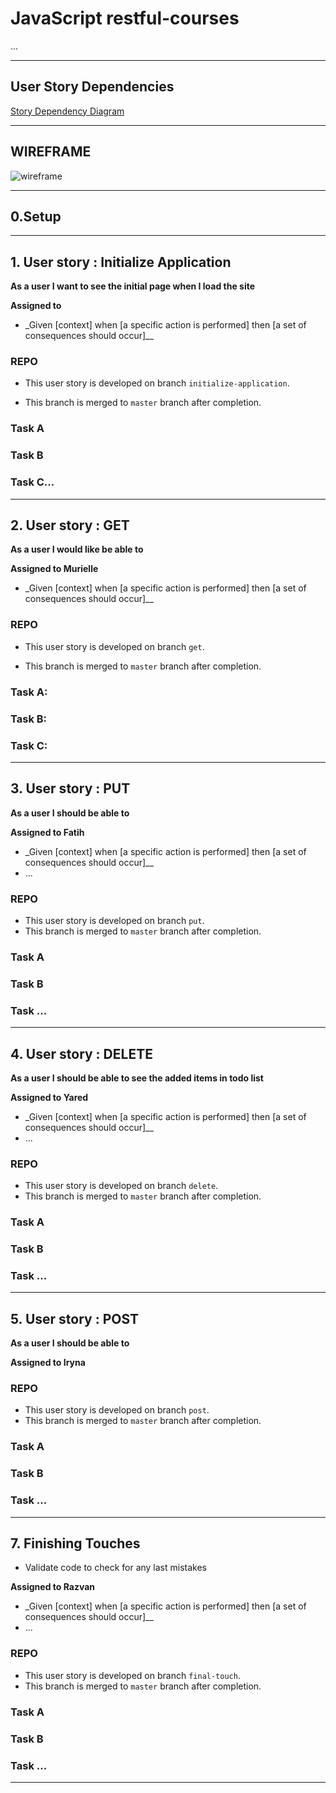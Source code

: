 # JavaScript restful-courses

...

---

## User Story Dependencies

[Story Dependency Diagram](https://excalidraw.com/)

---

## WIREFRAME

![wireframe]()

---

## 0.Setup

---

## 1. User story : Initialize Application

**As a user I want to see the initial page when I load the site**

**Assigned to**

- \_Given [context] when [a specific action is performed] then [a set of consequences should occur]\_\_

### REPO

- This user story is developed on branch `initialize-application`.

- This branch is merged to `master` branch after completion.

### Task A


### Task B


### Task C...



---

## 2. User story : GET

**As a user I would like be able to**

**Assigned to Murielle**

- \_Given [context] when [a specific action is performed] then [a set of consequences should occur]\_\_

### REPO

- This user story is developed on branch `get`.

- This branch is merged to `master` branch after completion.

### Task A: 


### Task B: 


### Task C: 


---

## 3. User story : PUT

**As a user I should be able to**

**Assigned to Fatih**

- \_Given [context] when [a specific action is performed] then [a set of consequences should occur]\_\_
- ...

### REPO

- This user story is developed on branch `put`.
- This branch is merged to `master` branch after completion.

### Task A

### Task B

### Task ...

---

## 4. User story : DELETE

**As a user I should be able to see the added items in todo list**

**Assigned to Yared**

- \_Given [context] when [a specific action is performed] then [a set of consequences should occur]\_\_
- ...

### REPO

- This user story is developed on branch `delete`.
- This branch is merged to `master` branch after completion.

### Task A

### Task B

### Task ...

---

## 5. User story : POST

**As a user I should be able to**


**Assigned to Iryna**


### REPO

- This user story is developed on branch `post`.
- This branch is merged to `master` branch after completion.

### Task A

### Task B

### Task ...

---


## 7. Finishing Touches

- Validate code to check for any last mistakes

**Assigned to Razvan**

- \_Given [context] when [a specific action is performed] then [a set of consequences should occur]\_\_
- ...

### REPO

- This user story is developed on branch `final-touch`.
- This branch is merged to `master` branch after completion.

### Task A

### Task B

### Task ...

---
